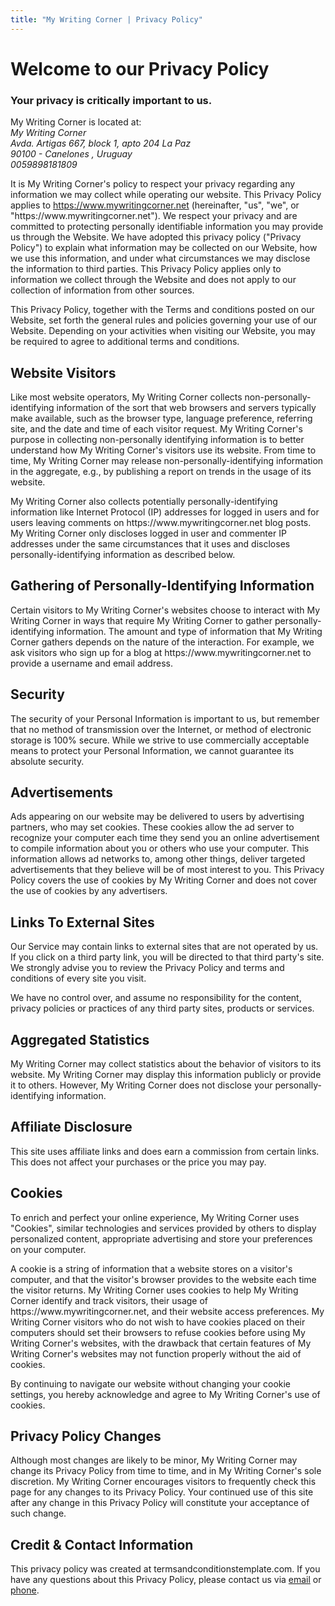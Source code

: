 ```yaml
---
title: "My Writing Corner | Privacy Policy"
---
```




<h1>Welcome to our Privacy Policy</h1>
<h3>Your privacy is critically important to us.</h3>
My Writing Corner is located at:<br/>
<address>
    My Writing Corner<br/>Avda. Artigas 667, block 1, apto 204 La Paz <br />90100 - Canelones , Uruguay<br/>0059898181809			</address>

<p>It is My Writing Corner's policy to respect your privacy regarding any information we may collect while operating our website. This Privacy Policy applies to <a href="https://www.mywritingcorner.net">https://www.mywritingcorner.net</a> (hereinafter, "us", "we", or "https://www.mywritingcorner.net"). We respect your privacy and are committed to protecting personally identifiable information you may provide us through the Website. We have adopted this privacy policy ("Privacy Policy") to explain what information may be collected on our Website, how we use this information, and under what circumstances we may disclose the information to third parties. This Privacy Policy applies only to information we collect through the Website and does not apply to our collection of information from other sources.</p>
<p>This Privacy Policy, together with the Terms and conditions posted on our Website, set forth the general rules and policies governing your use of our Website. Depending on your activities when visiting our Website, you may be required to agree to additional terms and conditions.</p>

<h2>Website Visitors</h2>
<p>Like most website operators, My Writing Corner collects non-personally-identifying information of the sort that web browsers and servers typically make available, such as the browser type, language preference, referring site, and the date and time of each visitor request. My Writing Corner's purpose in collecting non-personally identifying information is to better understand how My Writing Corner's visitors use its website. From time to time, My Writing Corner may release non-personally-identifying information in the aggregate, e.g., by publishing a report on trends in the usage of its website.</p>
<p>My Writing Corner also collects potentially personally-identifying information like Internet Protocol (IP) addresses for logged in users and for users leaving comments on https://www.mywritingcorner.net blog posts. My Writing Corner only discloses logged in user and commenter IP addresses under the same circumstances that it uses and discloses personally-identifying information as described below.</p>

<h2>Gathering of Personally-Identifying Information</h2>
<p>Certain visitors to My Writing Corner's websites choose to interact with My Writing Corner in ways that require My Writing Corner to gather personally-identifying information. The amount and type of information that My Writing Corner gathers depends on the nature of the interaction. For example, we ask visitors who sign up for a blog at https://www.mywritingcorner.net to provide a username and email address.</p>

<h2>Security</h2>
<p>The security of your Personal Information is important to us, but remember that no method of transmission over the Internet, or method of electronic storage is 100% secure. While we strive to use commercially acceptable means to protect your Personal Information, we cannot guarantee its absolute security.</p>

<h2>Advertisements</h2>
<p>Ads appearing on our website may be delivered to users by advertising partners, who may set cookies. These cookies allow the ad server to recognize your computer each time they send you an online advertisement to compile information about you or others who use your computer. This information allows ad networks to, among other things, deliver targeted advertisements that they believe will be of most interest to you. This Privacy Policy covers the use of cookies by My Writing Corner and does not cover the use of cookies by any advertisers.</p>


<h2>Links To External Sites</h2>
<p>Our Service may contain links to external sites that are not operated by us. If you click on a third party link, you will be directed to that third party's site. We strongly advise you to review the Privacy Policy and terms and conditions of every site you visit.</p>
<p>We have no control over, and assume no responsibility for the content, privacy policies or practices of any third party sites, products or services.</p>



<h2>Aggregated Statistics</h2>
<p>My Writing Corner may collect statistics about the behavior of visitors to its website. My Writing Corner may display this information publicly or provide it to others. However, My Writing Corner does not disclose your personally-identifying information.</p>

<h2>Affiliate Disclosure</h2>
<p>This site uses affiliate links and does earn a commission from certain links. This does not affect your purchases or the price you may pay.</p>

<h2>Cookies</h2>
<p>To enrich and perfect your online experience, My Writing Corner uses "Cookies", similar technologies and services provided by others to display personalized content, appropriate advertising and store your preferences on your computer.</p>
<p>A cookie is a string of information that a website stores on a visitor's computer, and that the visitor's browser provides to the website each time the visitor returns. My Writing Corner uses cookies to help My Writing Corner identify and track visitors, their usage of https://www.mywritingcorner.net, and their website access preferences. My Writing Corner visitors who do not wish to have cookies placed on their computers should set their browsers to refuse cookies before using My Writing Corner's websites, with the drawback that certain features of My Writing Corner's websites may not function properly without the aid of cookies.</p>
<p>By continuing to navigate our website without changing your cookie settings, you hereby acknowledge and agree to My Writing Corner's use of cookies.</p>



<h2>Privacy Policy Changes</h2>
<p>Although most changes are likely to be minor, My Writing Corner may change its Privacy Policy from time to time, and in My Writing Corner's sole discretion. My Writing Corner encourages visitors to frequently check this page for any changes to its Privacy Policy. Your continued use of this site after any change in this Privacy Policy will constitute your acceptance of such change.</p>


<h2>Credit & Contact Information</h2>
<p>This privacy policy was created at <a style="color:inherit;text-decoration:none;" href="https://termsandconditionstemplate.com/privacy-policy-generator/" title="Privacy policy template generator" target="_blank">termsandconditionstemplate.com</a>. If you have any questions about this Privacy Policy, please contact us via <a href="mailto:fernando.doglio@gmail.com">email</a> or <a href="tel:0059898181809">phone</a>.</p>
